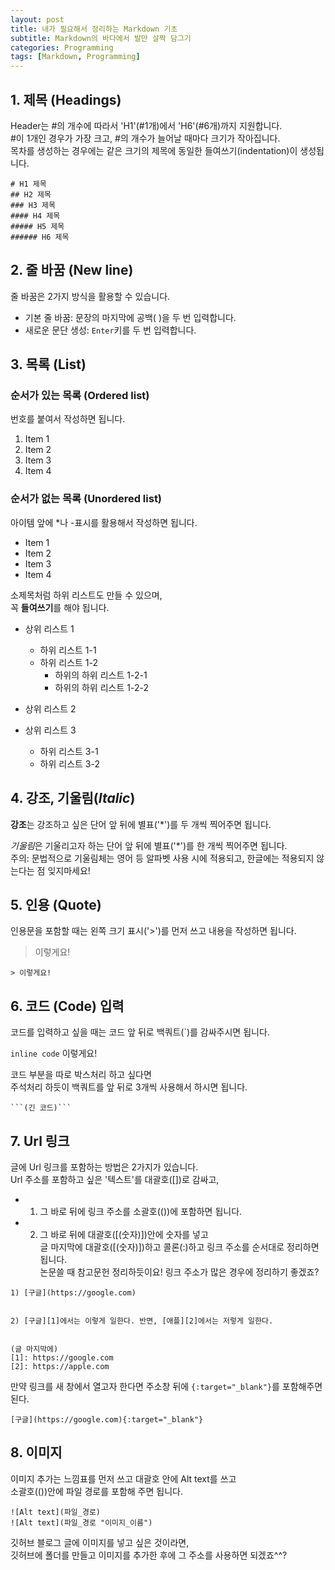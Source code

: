 ```yaml
---
layout: post
title: 내가 필요해서 정리하는 Markdown 기초
subtitle: Markdown의 바다에서 발만 살짝 담그기 
categories: Programming 
tags: [Markdown, Programming]
---
```



## 1. 제목 (Headings)

Header는 #의 개수에 따라서 'H1'(#1개)에서 'H6'(#6개)까지 지원합니다.  
#이 1개인 경우가 가장 크고, #의 개수가 늘어날 때마다 크기가 작아집니다.     
목차를 생성하는 경우에는 같은 크기의 제목에 동일한 들여쓰기(indentation)이 생성됩니다.   


```
# H1 제목
## H2 제목
### H3 제목
#### H4 제목
##### H5 제목
###### H6 제목  
```


## 2. 줄 바꿈 (New line)

줄 바꿈은 2가지 방식을 활용할 수 있습니다.  
- 기본 줄 바꿈: 문장의 마지막에 공백( )을 두 번 입력합니다.  
- 새로운 문단 생성: `Enter`키를 두 번 입력합니다.  



## 3. 목록 (List)

### 순서가 있는 목록 (Ordered list)  

번호를 붙여서 작성하면 됩니다.   
  
1. Item 1  
2. Item 2  
3. Item 3  
4. Item 4  
  
### 순서가 없는 목록 (Unordered list)

아이템 앞에 *나 -표시를 활용해서 작성하면 됩니다.   

* Item 1  
* Item 2  
* Item 3  
* Item 4  


소제목처럼 하위 리스트도 만들 수 있으며,      
꼭 **들여쓰기**를 해야 됩니다.  


* 상위 리스트 1   
  * 하위 리스트 1-1    
  * 하위 리스트 1-2    
    * 하위의 하위 리스트 1-2-1    
    * 하위의 하위 리스트 1-2-2    

* 상위 리스트 2    
* 상위 리스트 3    
  * 하위 리스트 3-1    
  * 하위 리스트 3-2    



## 4. **강조**, 기울림(*Italic*)

**강조**는 강조하고 싶은 단어 앞 뒤에 별표('*')를 두 개씩 찍어주면 됩니다.  

*기울림*은 기울리고자 하는 단어 앞 뒤에 별표('*')를 한 개씩 찍어주면 됩니다.  
주의: 문법적으로 기울림체는 영어 등 알파벳 사용 시에 적용되고, 한글에는 적용되지 않는다는 점 잊지마세요!   



## 5. 인용 (Quote)

인용문을 포함할 때는 왼쪽 크기 표시('>')를 먼저 쓰고 내용을 작성하면 됩니다.   

> 이렇게요!  


```
> 이렇게요! 
```


## 6. 코드 (Code) 입력 

코드를 입력하고 싶을 때는 코드 앞 뒤로 백쿼트(`)를 감싸주시면 됩니다.   


`inline code` 이렇게요! 


코드 부분을 따로 박스처리 하고 싶다면   
주석처리 하듯이 백쿼트를 앞 뒤로 3개씩 사용해서 하시면 됩니다.    


```
```(긴 코드)```
```



## 7. Url 링크  

글에 Url 링크를 포함하는 방법은 2가지가 있습니다.   
Url 주소를 포함하고 싶은 '텍스트'를 대괄호([])로 감싸고,  
- 1) 그 바로 뒤에 링크 주소를 소괄호(())에 포함하면 됩니다.   

- 2) 그 바로 뒤에 대괄호([(숫자)])안에 숫자를 넣고  
글 마지막에 대괄호([(숫자)])하고 콜론(:)하고 링크 주소를 순서대로 정리하면 됩니다.  
논문쓸 때 참고문헌 정리하듯이요! 링크 주소가 많은 경우에 정리하기 좋겠죠?   


```
1) [구글](https://google.com)


2) [구글][1]에서는 이렇게 일한다. 반면, [애플][2]에서는 저렇게 일한다. 


(글 마지막에)
[1]: https://google.com
[2]: https://apple.com
```

만약 링크를 새 창에서 열고자 한다면 주소창 뒤에 `{:target="_blank"}`를 포함해주면 된다. 

```
[구글](https://google.com){:target="_blank"}
```


## 8. 이미지 

이미지 추가는 느낌표를 먼저 쓰고 대괄호 안에 Alt text를 쓰고  
소괄호(())안에 파일 경로를 포함해 주면 됩니다.   


```
![Alt text](파일_경로)  
![Alt text](파일_경로 "이미지_이름")  
```


깃허브 블로그 글에 이미지를 넣고 싶은 것이라면,  
깃허브에 폴더를 만들고 이미지를 추가한 후에 그 주소를 사용하면 되겠죠^^?   


